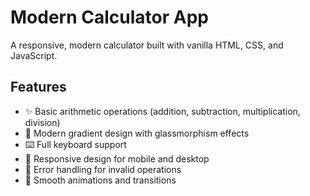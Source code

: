 # Modern Calculator App

A responsive, modern calculator built with vanilla HTML, CSS, and JavaScript.

## Features

- ✨ Basic arithmetic operations (addition, subtraction, multiplication, division)
- 🎨 Modern gradient design with glassmorphism effects
- ⌨️ Full keyboard support
- 📱 Responsive design for mobile and desktop
- 🎯 Error handling for invalid operations
- 💫 Smooth animations and transitions


